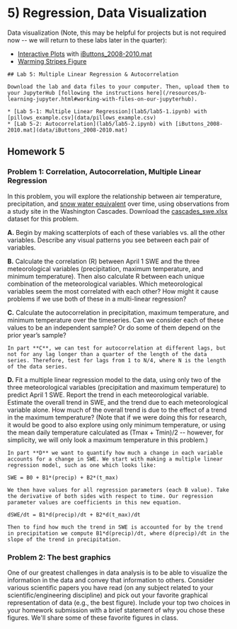 # 5) Regression, Data Visualization

Data visualization (Note, this may be helpful for projects but is not required now -- we will return to these labs later in the quarter):
- [Interactive Plots](lab5/interactive-plots.ipynb) with [iButtons_2008-2010.mat](data/iButtons_2008-2010.mat)
- [Warming Stripes Figure](lab5/warming-stripes.ipynb)

```note
## Lab 5: Multiple Linear Regression & Autocorrelation

Download the lab and data files to your computer. Then, upload them to your JupyterHub [following the instructions here](/resources/b-learning-jupyter.html#working-with-files-on-our-jupyterhub).

* [Lab 5-1: Multiple Linear Regression](lab5/lab5-1.ipynb) with [pillows_example.csv](data/pillows_example.csv)
* [Lab 5-2: Autocorrelation](lab5/lab5-2.ipynb) with [iButtons_2008-2010.mat](data/iButtons_2008-2010.mat)

```

## Homework 5

### Problem 1: Correlation, Autocorrelation, Multiple Linear Regression

In this problem, you will explore the relationship between air temperature, precipitation, and [snow water equivalent](https://www.nrcs.usda.gov/wps/portal/nrcs/detail/null/?cid=nrcseprd1314833) over time, using observations from a study site in the Washington Cascades. Download the [cascades_swe.xlsx](data/cascades_swe.xlsx) dataset for this problem.

**A.** Begin by making scatterplots of each of these variables vs. all the other variables. Describe any visual patterns you see between each pair of variables.  

**B.** Calculate the correlation (R) between April 1 SWE and the three meteorological variables (precipitation, maximum temperature, and minimum temperature). Then also calculate R between each unique combination of the meteorological variables. Which meteorological variables seem the most correlated with each other?  How might it cause problems if we use both of these in a multi-linear regression?
 
**C.** Calculate the autocorrelation in precipitation, maximum temperature, and minimum temperature over the timeseries. Can we consider each of these values to be an independent sample? Or do some of them depend on the prior year’s sample?

```tip
In part **C**, we can test for autocorrelation at different lags, but not for any lag longer than a quarter of the length of the data series. Therefore, test for lags from 1 to N/4, where N is the length of the data series.
```

 **D.** Fit a multiple linear regression model to the data, using only two of the three meteorological variables (precipitation and maximum temperature) to predict April 1 SWE. Report the trend in each meteorological variable. Estimate the overall trend in SWE, and the trend due to each meteorological variable alone. How much of the overall trend is due to the effect of a trend in the maximum temperature?  (Note that if we were doing this for research, it would be good to also explore using only minimum temperature, or using the mean daily temperature calculated as (Tmax + Tmin)/2 -- however, for simplicity, we will only look a maximum temperature in this problem.)
 
 ```tip
In part **D** we want to quantify how much a change in each variable accounts for a change in SWE. We start with making a multiple linear regression model, such as one which looks like:

SWE = B0 + B1*(precip) + B2*(t_max)

We then have values for all regression parameters (each B value). Take the derivative of both sides with respect to time. Our regression parameter values are coefficients in this new equation.

dSWE/dt = B1*d(precip)/dt + B2*d(t_max)/dt

Then to find how much the trend in SWE is accounted for by the trend in precipitation we compute B1*d(precip)/dt, where d(precip)/dt in the slope of the trend in precipitation.
```

### Problem 2: The best graphics
 
One of our greatest challenges in data analysis is to be able to visualize the information in the data and convey that information to others. Consider various scientific papers you have read (on any subject related to your scientific/engineering discipline) and pick out your favorite graphical representation of data (e.g., the best figure). Include your top two choices in your homework submission with a brief statement of why you chose these figures. We'll share some of these favorite figures in class.